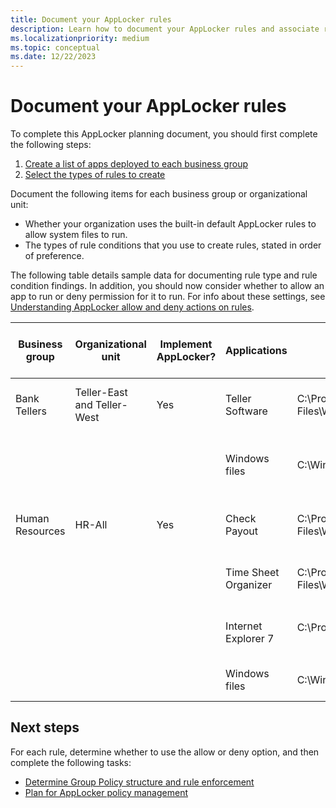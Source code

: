 ```yaml
---
title: Document your AppLocker rules
description: Learn how to document your AppLocker rules and associate rule conditions with files, permissions, rule source, and implementation.
ms.localizationpriority: medium
ms.topic: conceptual
ms.date: 12/22/2023
---
```


# Document your AppLocker rules

To complete this AppLocker planning document, you should first complete the following steps:

1. [Create a list of apps deployed to each business group](create-list-of-applications-deployed-to-each-business-group.md)
2. [Select the types of rules to create](select-types-of-rules-to-create.md)

Document the following items for each business group or organizational unit:

- Whether your organization uses the built-in default AppLocker rules to allow system files to run.
- The types of rule conditions that you use to create rules, stated in order of preference.

The following table details sample data for documenting rule type and rule condition findings. In addition, you should now consider whether to allow an app to run or deny permission for it to run. For info about these settings, see [Understanding AppLocker allow and deny actions on rules](understanding-applocker-allow-and-deny-actions-on-rules.md).

|Business group|Organizational unit|Implement AppLocker?|Applications|Installation path|Use default rule or define new rule condition|Allow or deny|
| --- | --- | --- | --- | --- | --- | --- |
|Bank Tellers|Teller-East and Teller-West|Yes|Teller Software|C:\Program Files\Woodgrove\Teller.exe|File is signed; create a publisher condition||
||||Windows files|C:\Windows|Create a path exception to the default rule to exclude \Windows\Temp||
|Human Resources|HR-All|Yes|Check Payout|C:\Program Files\Woodgrove\HR\Checkcut.exe|File is signed; create a publisher condition||
||||Time Sheet Organizer|C:\Program Files\Woodgrove\HR\Timesheet.exe|File isn't signed; create a file hash condition||
||||Internet Explorer 7|C:\Program Files\Internet Explorer</p>|File is signed; create a publisher condition||
||||Windows files|C:\Windows|Use the default rule for the Windows path||

## Next steps

For each rule, determine whether to use the allow or deny option, and then complete the following tasks:

- [Determine Group Policy structure and rule enforcement](determine-group-policy-structure-and-rule-enforcement.md)
- [Plan for AppLocker policy management](plan-for-applocker-policy-management.md)

